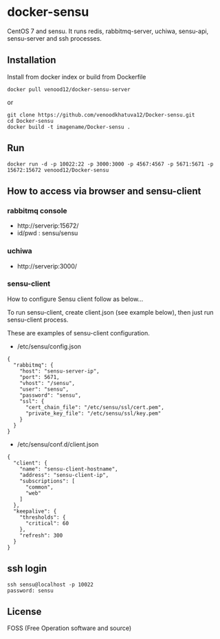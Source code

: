 # docker-sensu

CentOS 7 and sensu.
It runs redis, rabbitmq-server, uchiwa, sensu-api, sensu-server and ssh processes.

## Installation

Install from docker index or build from Dockerfile

```
docker pull venood12/docker-sensu-server
```

or

```
git clone https://github.com/venoodkhatuva12/Docker-sensu.git
cd Docker-sensu
docker build -t imagename/Docker-sensu .
```

## Run

```
docker run -d -p 10022:22 -p 3000:3000 -p 4567:4567 -p 5671:5671 -p 15672:15672 venood12/Docker-sensu
```

## How to access via browser and sensu-client

### rabbitmq console

* http://serverip:15672/
* id/pwd : sensu/sensu

### uchiwa

* http://serverip:3000/

### sensu-client

How to configure Sensu client follow as below...

To run sensu-client, create client.json (see example below), then just run sensu-client process.

These are examples of sensu-client configuration.

* /etc/sensu/config.json

```
{
  "rabbitmq": {
    "host": "sensu-server-ip",
    "port": 5671,
    "vhost": "/sensu",
    "user": "sensu",
    "password": "sensu",
    "ssl": {
      "cert_chain_file": "/etc/sensu/ssl/cert.pem",
      "private_key_file": "/etc/sensu/ssl/key.pem"
    }
  }
}
```

* /etc/sensu/conf.d/client.json

```
{
  "client": {
    "name": "sensu-client-hostname",
    "address": "sensu-client-ip",
    "subscriptions": [
      "common",
      "web"
    ]
  },
  "keepalive": {
    "thresholds": {
      "critical": 60
    },
    "refresh": 300
  }
}
```

## ssh login

```
ssh sensu@localhost -p 10022
password: sensu
```

## License
FOSS (Free Operation software and source)
